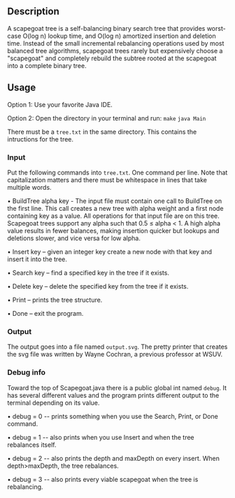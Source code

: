 ## Description ##
A scapegoat tree is a self-balancing binary search tree that provides worst-case O(log n) lookup time, and O(log n) amortized insertion and deletion time. Instead of the small incremental rebalancing operations used by most balanced tree algorithms, scapegoat trees rarely but expensively choose a "scapegoat" and completely rebuild the subtree rooted at the scapegoat into a complete binary tree.  


## Usage ##
Option 1: Use your favorite Java IDE.  

Option 2: Open the directory in your terminal and run:
`make`
`java Main`

There must be a `tree.txt` in the same directory. This contains the intructions for the tree.

### Input ###

Put the following commands into `tree.txt`. One command per line. Note that capitalization matters and there must be whitespace in lines that take multiple words.

• BuildTree alpha key - The input file must contain one call to BuildTree on the first line. This call creates a new tree with alpha weight and a first node containing key as a value. All operations for that input file are on this tree. Scapegoat trees support any alpha such that 0.5 ≤ alpha < 1. A high alpha value results in fewer balances, making insertion quicker but lookups and deletions slower, and vice versa for low alpha.

• Insert key – given an integer key create a new node with that key and insert it into the tree.  

• Search key – find a specified key in the tree if it exists.  

• Delete key – delete the specified key from the tree if it exists.  

• Print – prints the tree structure.  

• Done – exit the program.

### Output ###
The output goes into a file named `output.svg`. The pretty printer that creates the svg file was written by Wayne Cochran, a previous professor at WSUV.

### Debug info ###
Toward the top of Scapegoat.java there is a public global int named `debug`. It has several different values and the program prints different output to the terminal depending on its value. 

• debug = 0 -- prints something when you use the Search, Print, or Done command.

• debug = 1 -- also prints when you use Insert and when the tree rebalances itself.

• debug = 2 -- also prints the depth and maxDepth on every insert.  When depth>maxDepth, the tree rebalances.

• debug = 3 -- also prints every viable scapegoat when the tree is rebalancing.